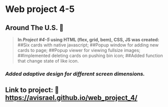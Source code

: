 # **Web project 4-5**
## Around The U.S.  :metal:

> **In *Project #4-5* using HTML (flex, grid, bem), CSS, JS was created:**
> ##Six cards with native javascript;
> ##Popup window for adding new cards to page;
> ##Popup viewer for viewing fullsize images;
> ##Implemented deleting cards on pushing bin icon;
> ##Added function that change state of like icon.


### *Added adaptive design for different screen dimensions.* 

## Link to project: :rocket: https://avisrael.github.io/web_project_4/ 